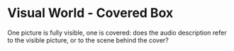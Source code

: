 # Visual World - Covered Box
One picture is fully visible, one is covered: does the audio description refer to the visible picture, or to the scene behind the cover?

